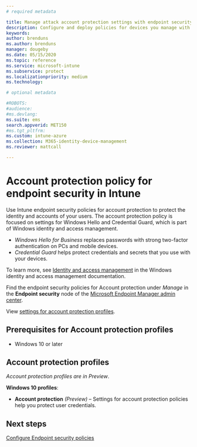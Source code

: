 ```yaml
---
# required metadata

title: Manage attack account protection settings with endpoint security policies in Microsoft Intune | Microsoft Docs
description: Configure and deploy policies for devices you manage with endpoint security account protection policy settings in Microsoft Endpoint Manager.
keywords:
author: brenduns
ms.author: brenduns
manager: dougeby
ms.date: 05/15/2020
ms.topic: reference
ms.service: microsoft-intune
ms.subservice: protect
ms.localizationpriority: medium
ms.technology:

# optional metadata

#ROBOTS:
#audience:
#ms.devlang:
ms.suite: ems
search.appverid: MET150
#ms.tgt_pltfrm:
ms.custom: intune-azure
ms.collection: M365-identity-device-management
ms.reviewer: mattcall

---
```


# Account protection policy for endpoint security in Intune

Use Intune endpoint security policies for account protection to protect the identity and accounts of your users. The account protection policy is focused on settings for  Windows Hello and Credential Guard, which is part of Windows identity and access management.

- *Windows Hello for Business* replaces passwords with strong two-factor authentication on PCs and mobile devices.
- *Credential Guard* helps protect credentials and secrets that you use with your devices.

To learn more, see [Identity and access management](/windows/security/identity-protection/) in the Windows identity and access management documentation.

Find the endpoint security policies for Account protection under *Manage* in the **Endpoint security** node of the [Microsoft Endpoint Manager admin center](https://go.microsoft.com/fwlink/?linkid=2109431).

View [settings for account protection profiles](../protect/endpoint-security-asr-profile-settings.md).

## Prerequisites for Account protection profiles

- Windows 10 or later

## Account protection profiles

*Account protection profiles are in Preview*.

**Windows 10 profiles**:

- **Account protection** *(Preview)* – Settings for account protection policies help you protect user credentials.

## Next steps

[Configure Endpoint security policies](../protect/endpoint-security-policy.md#create-an-endpoint-security-policy)